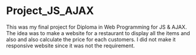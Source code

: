 # Project_JS_AJAX
This was my final project for Diploma in Web Programming for JS & AJAX.
The idea was to make a website for a restaurant to display all the items and also and also calculate the price for each customers.
I did not make it responsive website since it was not the requirement.
